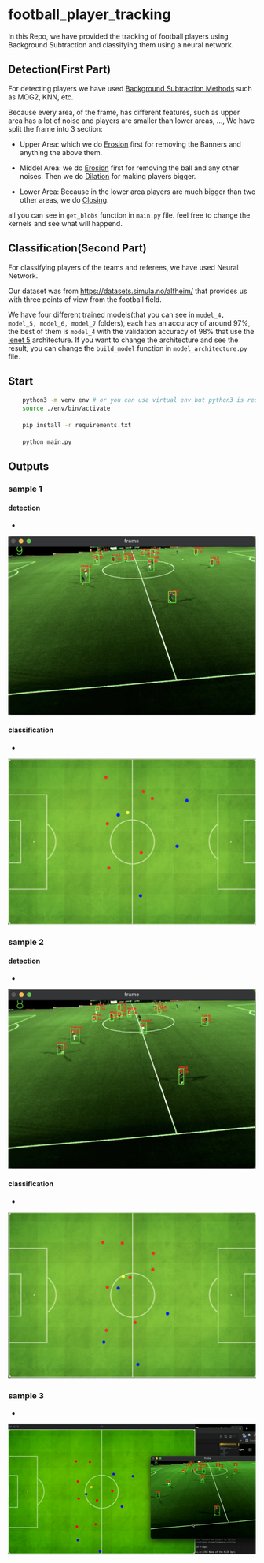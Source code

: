 # football_player_tracking

In this Repo, we have provided the tracking of football players using Background Subtraction and classifying them using a neural network.


## Detection(First Part)

For detecting players we have used [Background Subtraction Methods](https://docs.opencv.org/master/d8/d38/tutorial_bgsegm_bg_subtraction.html) such as MOG2, KNN, etc.

Because every area, of the frame, has different features, such as upper area has a lot of noise and players are smaller than lower areas, ...,  We have split the frame into 3 section:

- Upper Area: which we do [Erosion](https://docs.opencv.org/4.5.2/d9/d61/tutorial_py_morphological_ops.html) first for removing the Banners and anything the above them.

- Middel Area: we do [Erosion](https://docs.opencv.org/4.5.2/d9/d61/tutorial_py_morphological_ops.html) first for removing the ball and any other noises. Then we do [Dilation](https://docs.opencv.org/4.5.2/d9/d61/tutorial_py_morphological_ops.html) for making players bigger. 

- Lower Area: Because in the lower area players are much bigger than two other areas, we do [Closing](https://docs.opencv.org/4.5.2/d9/d61/tutorial_py_morphological_ops.html).

all you can see in `get_blobs` function in `main.py` file. feel free to change the kernels and see what will happend.


## Classification(Second Part)

For classifying players of the teams and referees, we have used Neural Network. 

Our dataset was from https://datasets.simula.no/alfheim/ that provides us with three points of view from the football field.

We have four different trained models(that you can see in `model_4, model_5, model_6, model_7` folders), each has an accuracy of around 97%, the best of them is `model_4` with the validation accuracy of 98% that use the [lenet 5](https://www.analyticsvidhya.com/blog/2021/03/the-architecture-of-lenet-5/#:~:text=The%20Architecture%20of%20the%20Model&text=The%20network%20has%205%20layers,have%20two%20fully%20connected%20layers.) architecture. If you want to change the architecture and see the result, you can change the `build_model` function in `model_architecture.py` file. 



## Start
```bash
    python3 -m venv env # or you can use virtual env but python3 is requred
    source ./env/bin/activate

    pip install -r requirements.txt

    python main.py
```

## Outputs

### sample 1

#### detection
- 
![alt text](./screenshots/detection_1.png)

#### classification

- 
![alt text](./screenshots/classify_1.png)

### sample 2

#### detection

- 
![alt text](./screenshots/detection_2.png)

#### classification
- 
![alt text](./screenshots/classify_2.png)


### sample 3 
-
![alt text](./screenshots/football.gif)